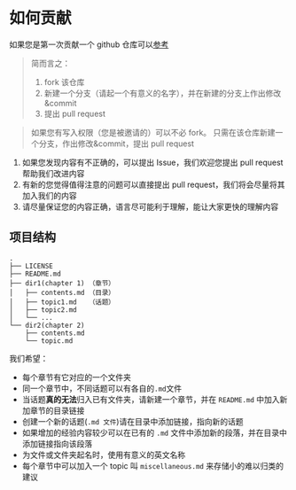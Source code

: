 # 如何贡献

如果您是第一次贡献一个 github 仓库可以[参考](https://git-scm.com/book/en/v2/GitHub-Contributing-to-a-Project)
> 简而言之：
> 1. fork 该仓库
> 2. 新建一个分支（请起一个有意义的名字），并在新建的分支上作出修改&commit
> 3. 提出 pull request

> 如果您有写入权限（您是被邀请的）可以不必 fork。
> 只需在该仓库新建一个分支，作出修改&commit，提出 pull request

1. 如果您发现内容有不正确的，可以提出 Issue，我们欢迎您提出 pull request 帮助我们改进内容
2. 有新的您觉得值得注意的问题可以直接提出 pull request，我们将会尽量将其加入我们的内容
3. 请尽量保证您的内容正确，语言尽可能利于理解，能让大家更快的理解内容

## 项目结构

```
.
├── LICENSE
├── README.md
├── dir1(chapter 1) （章节）
│   ├── contents.md （目录）
│   ├── topic1.md   （话题）
│   ├── topic2.md
│   └── ...
└── dir2(chapter 2)
    ├── contents.md
    └── topic.md
```

我们希望：
- 每个章节有它对应的一个文件夹
- 同一个章节中，不同话题可以有各自的`.md`文件
- 当话题**真的无法**归入已有文件夹，请新建一个章节，并在 `README.md` 中加入新加章节的目录链接
- 创建一个新的话题(`.md 文件`)请在目录中添加链接，指向新的话题
- 如果增加的经验内容较少可以在已有的 `.md` 文件中添加新的段落，并在目录中添加链接指向该段落
- 为文件或文件夹起名时，使用有意义的英文名称
- 每个章节中可以加入一个 topic 叫 `miscellaneous.md` 来存储小的难以归类的建议
